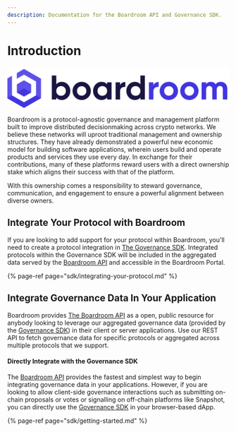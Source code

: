 ```yaml
---
description: Documentation for the Boardroom API and Governance SDK.
---
```


# Introduction

![](.gitbook/assets/full-logo-dark.png)

Boardroom is a protocol-agnostic governance and management platform built to improve distributed decisionmaking across crypto networks. We believe these networks will uproot traditional management and ownership structures. They have already demonstrated a powerful new economic model for building software applications, wherein users build and operate products and services they use every day. In exchange for their contributions, many of these platforms reward users with a direct ownership stake which aligns their success with that of the platform.

With this ownership comes a responsibility to steward governance, communication, and engagement to ensure a powerful alignment between diverse owners.

## Integrate Your Protocol with Boardroom

If you are looking to add support for your protocol within Boardroom, you'll need to create a protocol integration in [The Governance SDK](sdk/governance-sdk.md). Integrated protocols within the Governance SDK will be included in the aggregated data served by the [Boardroom API](boardroom-api/boardroom-api.md) and accessible in the Boardroom Portal.

{% page-ref page="sdk/integrating-your-protocol.md" %}

## Integrate Governance Data In Your Application

Boardroom provides [The Boardroom API](boardroom-api/boardroom-api.md) as a open, public resource for anybody looking to leverage our aggregated governance data \(provided by the [Governance SDK](sdk/governance-sdk.md)\) in their client or server applications. Use our REST API to fetch governance data for specific protocols or aggregated across multiple protocols that we support.

#### Directly Integrate with the Governance SDK

The [Boardroom API](boardroom-api/boardroom-api.md) provides the fastest and simplest way to begin integrating governance data in your applications. However, if you are looking to allow client-side governance interactions such as submitting on-chain proposals or votes or signalling on off-chain platforms like Snapshot, you can directly use the [Governance SDK](sdk/governance-sdk.md) in your browser-based dApp.

{% page-ref page="sdk/getting-started.md" %}



